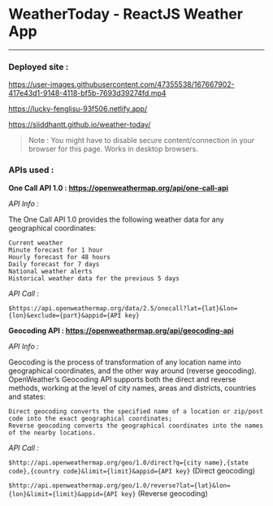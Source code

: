 # WeatherToday - ReactJS Weather App
---
### Deployed site : 

https://user-images.githubusercontent.com/47355538/167667902-417e43d1-9148-4118-bf5b-7693d39274fd.mp4

https://lucky-fenglisu-93f506.netlify.app/

https://siiddhantt.github.io/weather-today/
                
>Note : You might have to disable secure content/connection in your browser for this page. Works in desktop browsers.
                

### APIs used :

**One Call API 1.0 : https://openweathermap.org/api/one-call-api**

*API Info :*

The One Call API 1.0 provides the following weather data for any geographical coordinates:

    Current weather
    Minute forecast for 1 hour
    Hourly forecast for 48 hours
    Daily forecast for 7 days
    National weather alerts
    Historical weather data for the previous 5 days
    
*API Call :*

`$https://api.openweathermap.org/data/2.5/onecall?lat={lat}&lon={lon}&exclude={part}&appid={API key}`

**Geocoding API : https://openweathermap.org/api/geocoding-api**

*API Info :*

Geocoding is the process of transformation of any location name into geographical coordinates, and the other way around (reverse geocoding). OpenWeather’s Geocoding API supports both the direct and reverse methods, working at the level of city names, areas and districts, countries and states:

    Direct geocoding converts the specified name of a location or zip/post code into the exact geographical coordinates;
    Reverse geocoding converts the geographical coordinates into the names of the nearby locations.

*API Call :*

`$http://api.openweathermap.org/geo/1.0/direct?q={city name},{state code},{country code}&limit={limit}&appid={API key}` (Direct geocoding)

`$http://api.openweathermap.org/geo/1.0/reverse?lat={lat}&lon={lon}&limit={limit}&appid={API key}` (Reverse geocoding)
